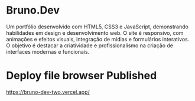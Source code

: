 # Bruno.Dev
Um portfólio desenvolvido com HTML5, CSS3 e JavaScript, demonstrando habilidades em design e desenvolvimento web. O site é responsivo, com animações e efeitos visuais, integração de mídias e formulários interativos. O objetivo é destacar a criatividade e profissionalismo na criação de interfaces modernas e funcionais.
# Deploy file browser Published 
https://bruno-dev-two.vercel.app/
